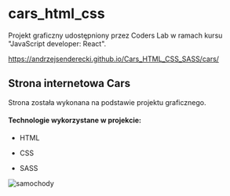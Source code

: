 # cars_html_css
Projekt graficzny udostępniony przez Coders Lab w ramach kursu "JavaScript developer: React".

https://andrzejsenderecki.github.io/Cars_HTML_CSS_SASS/cars/


<h2>Strona internetowa Cars</h2>

Strona została wykonana na podstawie projektu graficznego.

<h4>Technologie wykorzystane w projekcie:</h4>

- HTML

- CSS

- SASS

![samochody](https://user-images.githubusercontent.com/33809996/40588211-308d0666-61da-11e8-8d48-b25f6be652d0.jpg)
